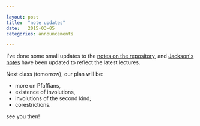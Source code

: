```yaml
---

layout: post
title:  "note updates"
date:   2015-03-05
categories: announcements 

---
```


I've done some small updates to the [notes on the repository](https://github.com/dkrashen/csa-notes/commit/1cb63fc3e2d4f01451e224b2ef363f658df2b702), and [Jackson's notes](http://dkrashen.github.io/csa/LectureNotes.pdf) have been updated to reflect the latest lectures.

Next class (tomorrow), our plan will be:

- more on Pfaffians,
- existence of involutions,
- involutions of the second kind,
- corestrictions.

see you then!